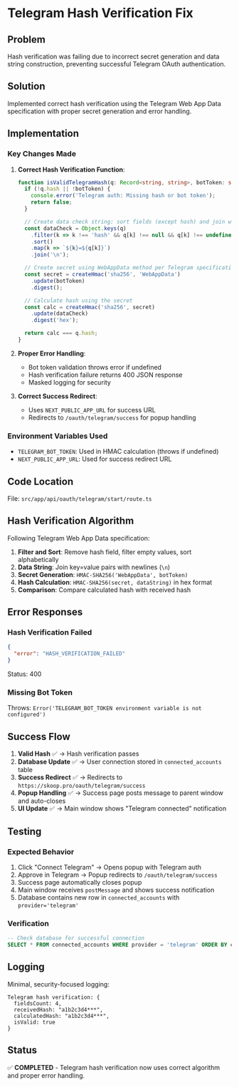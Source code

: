 # Telegram Hash Verification Fix

## Problem
Hash verification was failing due to incorrect secret generation and data string construction, preventing successful Telegram OAuth authentication.

## Solution
Implemented correct hash verification using the Telegram Web App Data specification with proper secret generation and error handling.

## Implementation

### Key Changes Made

1. **Correct Hash Verification Function**:
   ```typescript
   function isValidTelegramHash(q: Record<string, string>, botToken: string): boolean {
     if (!q.hash || !botToken) {
       console.error('Telegram auth: Missing hash or bot token');
       return false;
     }

     // Create data check string: sort fields (except hash) and join with newlines
     const dataCheck = Object.keys(q)
       .filter(k => k !== 'hash' && q[k] !== null && q[k] !== undefined && q[k] !== '')
       .sort()
       .map(k => `${k}=${q[k]}`)
       .join('\n');

     // Create secret using WebAppData method per Telegram specification
     const secret = createHmac('sha256', 'WebAppData')
       .update(botToken)
       .digest();

     // Calculate hash using the secret
     const calc = createHmac('sha256', secret)
       .update(dataCheck)
       .digest('hex');

     return calc === q.hash;
   }
   ```

2. **Proper Error Handling**:
   - Bot token validation throws error if undefined
   - Hash verification failure returns 400 JSON response
   - Masked logging for security

3. **Correct Success Redirect**:
   - Uses `NEXT_PUBLIC_APP_URL` for success URL
   - Redirects to `/oauth/telegram/success` for popup handling

### Environment Variables Used
- `TELEGRAM_BOT_TOKEN`: Used in HMAC calculation (throws if undefined)
- `NEXT_PUBLIC_APP_URL`: Used for success redirect URL

## Code Location
File: `src/app/api/oauth/telegram/start/route.ts`

## Hash Verification Algorithm
Following Telegram Web App Data specification:

1. **Filter and Sort**: Remove hash field, filter empty values, sort alphabetically
2. **Data String**: Join key=value pairs with newlines (`\n`)
3. **Secret Generation**: `HMAC-SHA256('WebAppData', botToken)`
4. **Hash Calculation**: `HMAC-SHA256(secret, dataString)` in hex format
5. **Comparison**: Compare calculated hash with received hash

## Error Responses

### Hash Verification Failed
```json
{
  "error": "HASH_VERIFICATION_FAILED"
}
```
Status: 400

### Missing Bot Token
Throws: `Error('TELEGRAM_BOT_TOKEN environment variable is not configured')`

## Success Flow

1. **Valid Hash** ✅ → Hash verification passes
2. **Database Update** ✅ → User connection stored in `connected_accounts` table
3. **Success Redirect** ✅ → Redirects to `https://skoop.pro/oauth/telegram/success`
4. **Popup Handling** ✅ → Success page posts message to parent window and auto-closes
5. **UI Update** ✅ → Main window shows "Telegram connected" notification

## Testing

### Expected Behavior
1. Click "Connect Telegram" → Opens popup with Telegram auth
2. Approve in Telegram → Popup redirects to `/oauth/telegram/success`
3. Success page automatically closes popup
4. Main window receives `postMessage` and shows success notification
5. Database contains new row in `connected_accounts` with `provider='telegram'`

### Verification
```sql
-- Check database for successful connection
SELECT * FROM connected_accounts WHERE provider = 'telegram' ORDER BY connected_at DESC LIMIT 1;
```

## Logging
Minimal, security-focused logging:
```
Telegram hash verification: {
  fieldsCount: 4,
  receivedHash: "a1b2c3d4***",
  calculatedHash: "a1b2c3d4***", 
  isValid: true
}
```

## Status
✅ **COMPLETED** - Telegram hash verification now uses correct algorithm and proper error handling. 